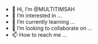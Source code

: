 - 👋 Hi, I’m @MULTITIMSAH
- 👀 I’m interested in ...
- 🌱 I’m currently learning ...
- 💞️ I’m looking to collaborate on ...
- 📫 How to reach me ...

<!---
MULTITIMSAH/MULTITIMSAH is a ✨ special ✨ repository because its `README.md` (this file) appears on your GitHub profile.
You can click the Preview link to take a look at your changes.
--->
